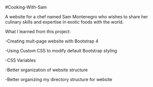 #Cooking-With-Sam

A website for a chef named Sam Montenegro who wishes to share her culinary skills and expertise in exotic foods with the world.

What I learned from this project:

-Creating mult-page website with Bootstrap 4

-Using Custom CSS to modify default Bootstrap styling

-CSS Variables

-Better organization of website structure

-Better organizing my directory structure for website
